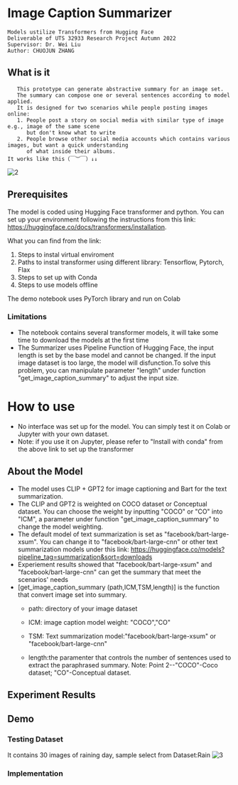 # Image Caption Summarizer 
        
	Models ustilize Transformers from Hugging Face
	Deliverable of UTS 32933 Research Project Autumn 2022
	Supervisor: Dr. Wei Liu
	Author: CHUOJUN ZHANG

## What is it
       This prototype can generate abstractive summary for an image set.
       The summary can compose one or several sentences according to model applied.
       It is designed for two scenarios while people posting images online:
       1. People post a story on social media with similar type of image e.g., image of the same scene
          but don't know what to write
       2. People browse other social media accounts which contains various images, but want a quick understanding
          of what inside their albums. 
	It works like this（￣︶￣）↓↓
![2](https://user-images.githubusercontent.com/104782412/198533437-02741833-a6e7-4fa2-bc57-e15243b0b3d8.jpg)
## Prerequisites
The model is coded using Hugging Face transformer and python.
You can set up your environment following the instructions from this link:
https://huggingface.co/docs/transformers/installation. 

What you can find from the link:
1. Steps to instal virtual enviroment 
2. Paths to instal transformer using different library: Tensorflow, Pytorch, Flax
3. Steps to set up with Conda
4. Steps to use models offline

The demo notebook uses PyTorch library and run on Colab
### Limitations
- The notebook contains several transformer models, it will take some time to download the models at the first time 
- The Summarizer uses Pipeline Function of Hugging Face, the input length is set by the base model and cannot be changed.
If the input image dataset is too large, the model will disfunction.To solve this problem, you can manipulate parameter "length" under function "get_image_caption_summary" to adjust the input size. 

# How to use
- No interface was set up for the model. You can simply test it on Colab or Jupyter with your own dataset.
- Note: if you use it on Jupyter, please refer to "Install with conda" from the above link to set up the transformer
## About the Model
- The model uses CLIP + GPT2 for image captioning and Bart for the text summarization. 
- The CLIP and GPT2 is weighted on COCO dataset or Conceptual dataset. You can choose the weight by inputting "COCO" or "CO" into "ICM", 
  a parameter under function "get_image_caption_summary" to change the model weighting. 
- The default model of text summarization is set as "facebook/bart-large-xsum". You can change it to "facebook/bart-large-cnn" or other text    summarization models under this link: https://huggingface.co/models?pipeline_tag=summarization&sort=downloads
- Experiement results showed that "facebook/bart-large-xsum" and "facebook/bart-large-cnn" can get the summary that meet the scenarios' needs
- [get_image_caption_summary (path,ICM,TSM,length)] is the function that convert image set into summary.
   - path: directory of your image dataset
   
   - ICM: image caption model weight: "COCO","CO"
   
   - TSM: Text summarization model:"facebook/bart-large-xsum" or "facebook/bart-large-cnn"
   
   - length:the paramenter that controls the number of sentences used to extract the paraphrased summary.
Note: Point 2--"COCO"-Coco dataset; "CO"-Conceptual dataset.

## Experiment Results

## Demo
### Testing Dataset
It contains 30 images of raining day, sample select from Dataset:Rain 
![3](https://user-images.githubusercontent.com/104782412/198552028-754be5d4-c224-4d81-a47e-623572fd5180.jpg)
### Implementation


